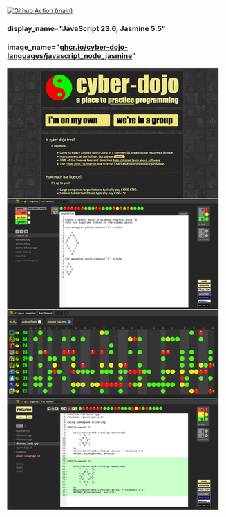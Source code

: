 [![Github Action (main)](https://github.com/cyber-dojo-start-points/javascript-jasmine/actions/workflows/main.yml/badge.svg)](https://github.com/cyber-dojo-start-points/javascript-jasmine/actions)

### display_name="JavaScript 23.6, Jasmine 5.5"
### image_name="[ghcr.io/cyber-dojo-languages/javascript_node_jasmine](https://github.com/cyber-dojo-languages/javascript-jasmine/pkgs/container/javascript_node_jasmine)"

![cyber-dojo.org home page](https://github.com/cyber-dojo/cyber-dojo/blob/master/shared/home_page_snapshot.png)
